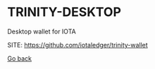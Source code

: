# TRINITY-DESKTOP
 
 Desktop wallet for IOTA
 
 SITE: https://github.com/iotaledger/trinity-wallet

 [Go back](https://portable-linux-apps.github.io/apps.html)
